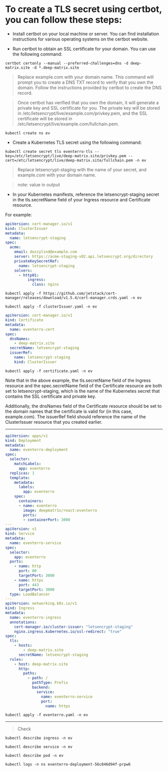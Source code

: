 # To create a TLS secret using certbot, you can follow these steps:

- Install certbot on your local machine or server. You can find installation instructions for various operating systems on the certbot website.



- Run certbot to obtain an SSL certificate for your domain. You can use the following command:

```
certbot certonly --manual --preferred-challenges=dns -d deep-matrix.site -d *.deep-matrix.site
```
> Replace example.com with your domain name. This command will prompt you to create a DNS TXT record to verify that you own the domain. Follow the instructions provided by certbot to create the DNS record.

> Once certbot has verified that you own the domain, it will generate a private key and SSL certificate for you. The private key will be stored in /etc/letsencrypt/live/example.com/privkey.pem, and the SSL certificate will be stored in /etc/letsencrypt/live/example.com/fullchain.pem.

```
kubectl create ns ev
```

- Create a Kubernetes TLS secret using the following command:


```
kubectl create secret tls eventerro-tls --key=/etc/letsencrypt/live/deep-matrix.site/privkey.pem --cert=/etc/letsencrypt/live/deep-matrix.site/fullchain.pem -n ev
```

> Replace letsencrypt-staging with the name of your secret, and example.com with your domain name.


> note: value in output

- In your Kubernetes manifests, reference the letsencrypt-staging secret in the tls.secretName field of your Ingress resource and Certificate resource.

For example:

```yml
apiVersion: cert-manager.io/v1
kind: ClusterIssuer
metadata:
  name: letsencrypt-staging
spec:
  acme:
    email: dozzylind@example.com
    server: https://acme-staging-v02.api.letsencrypt.org/directory
    privateKeySecretRef:
      name: letsencrypt-staging
    solvers:
      - http01:
          ingress:
            class: nginx

```

```
kubectl apply -f https://github.com/jetstack/cert-manager/releases/download/v1.5.4/cert-manager.crds.yaml -n ev
```

```
kubectl apply -f clusterIssuer.yaml -n ev
```

```yaml
apiVersion: cert-manager.io/v1
kind: Certificate
metadata:
  name: eventerro-cert
spec:
  dnsNames:
    - deep-matrix.site
  secretName: letsencrypt-staging
  issuerRef:
    name: letsencrypt-staging
    kind: ClusterIssuer
```

```
kubectl apply -f certificate.yaml -n ev
```

Note that in the above example, the tls.secretName field of the Ingress resource and the spec.secretName field of the Certificate resource are both set to letsencrypt-staging, which is the name of the Kubernetes secret that contains the SSL certificate and private key.

Additionally, the dnsNames field of the Certificate resource should be set to the domain names that the certificate is valid for (in this case, example.com). The issuerRef field should reference the name of the ClusterIssuer resource that you created earlier.

---

```yml
apiVersion: apps/v1
kind: Deployment
metadata:
  name: eventerro-deployment
spec:
  selector:
    matchLabels:
      app: eventerro
  replicas: 1
  template:
    metadata:
      labels:
        app: eventerro
    spec:
      containers:
      - name: eventerro
        image: deepmatr1x/react:eventerro
        ports:
        - containerPort: 3000
---
apiVersion: v1
kind: Service
metadata:
  name: eventerro-service
spec:
  selector:
    app: eventerro
  ports:
    - name: http
      port: 80
      targetPort: 3000
    - name: https
      port: 443
      targetPort: 3000
  type: LoadBalancer
---
apiVersion: networking.k8s.io/v1
kind: Ingress
metadata:
  name: eventerro-ingress
  annotations:
    cert-manager.io/cluster-issuer: "letsencrypt-staging"
    nginx.ingress.kubernetes.io/ssl-redirect: "true"
spec:
  tls:
    - hosts:
        - deep-matrix.site
      secretName: letsencrypt-staging
  rules:
    - host: deep-matrix.site
      http:
        paths:
          - path: /
            pathType: Prefix
            backend:
              service:
                name: eventerro-service
                port:
                  name: https
```

```
kubectl apply -f eventerro.yaml -n ev
```
---

> Check

```
kubectl describe ingress -n ev
```

```
kubectl describe service -n ev
```

```
kubectl describe pod -n ev
```

```
kubectl logs -n ns eventerro-deployment-56c846d94f-prpw6
```

